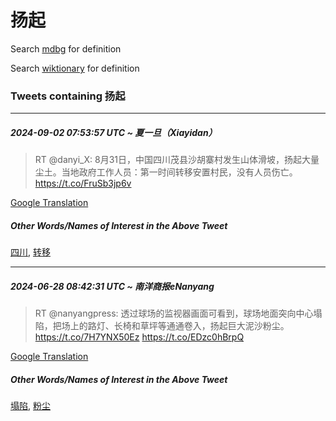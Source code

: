 # 扬起

Search [mdbg](https://www.mdbg.net/chinese/dictionary?page=worddict&wdrst=0&wdqb=扬起) for definition

Search [wiktionary](https://en.wiktionary.org/wiki/扬起) for definition

### Tweets containing 扬起

___
##### 2024-09-02 07:53:57 UTC ~ 夏一旦（Xiayidan）
> RT @danyi_X: 8月31日，中国四川茂县沙胡寨村发生山体滑坡，扬起大量尘土。当地政府工作人员：第一时间转移安置村民，没有人员伤亡。 https://t.co/FruSb3jp6v

[Google Translation](https://translate.google.com/?hi=en&tab=TT&sl=zh-CN&tl=en&op=translate&text=RT+%40danyi_X%3A+8%E6%9C%8831%E6%97%A5%EF%BC%8C%E4%B8%AD%E5%9B%BD%E5%9B%9B%E5%B7%9D%E8%8C%82%E5%8E%BF%E6%B2%99%E8%83%A1%E5%AF%A8%E6%9D%91%E5%8F%91%E7%94%9F%E5%B1%B1%E4%BD%93%E6%BB%91%E5%9D%A1%EF%BC%8C%E6%89%AC%E8%B5%B7%E5%A4%A7%E9%87%8F%E5%B0%98%E5%9C%9F%E3%80%82%E5%BD%93%E5%9C%B0%E6%94%BF%E5%BA%9C%E5%B7%A5%E4%BD%9C%E4%BA%BA%E5%91%98%EF%BC%9A%E7%AC%AC%E4%B8%80%E6%97%B6%E9%97%B4%E8%BD%AC%E7%A7%BB%E5%AE%89%E7%BD%AE%E6%9D%91%E6%B0%91%EF%BC%8C%E6%B2%A1%E6%9C%89%E4%BA%BA%E5%91%98%E4%BC%A4%E4%BA%A1%E3%80%82+https%3A%2F%2Ft.co%2FFruSb3jp6v)
##### Other Words/Names of Interest in the Above Tweet
[四川](四川.md), [转移](转移.md)
___
##### 2024-06-28 08:42:31 UTC ~ 南洋商报eNanyang
> RT @nanyangpress: 透过球场的监视器画面可看到，球场地面突向中心塌陷，把场上的路灯、长椅和草坪等通通卷入，扬起巨大泥沙粉尘。 https://t.co/7H7YNX50Ez https://t.co/EDzc0hBrpQ

[Google Translation](https://translate.google.com/?hi=en&tab=TT&sl=zh-CN&tl=en&op=translate&text=RT+%40nanyangpress%3A+%E9%80%8F%E8%BF%87%E7%90%83%E5%9C%BA%E7%9A%84%E7%9B%91%E8%A7%86%E5%99%A8%E7%94%BB%E9%9D%A2%E5%8F%AF%E7%9C%8B%E5%88%B0%EF%BC%8C%E7%90%83%E5%9C%BA%E5%9C%B0%E9%9D%A2%E7%AA%81%E5%90%91%E4%B8%AD%E5%BF%83%E5%A1%8C%E9%99%B7%EF%BC%8C%E6%8A%8A%E5%9C%BA%E4%B8%8A%E7%9A%84%E8%B7%AF%E7%81%AF%E3%80%81%E9%95%BF%E6%A4%85%E5%92%8C%E8%8D%89%E5%9D%AA%E7%AD%89%E9%80%9A%E9%80%9A%E5%8D%B7%E5%85%A5%EF%BC%8C%E6%89%AC%E8%B5%B7%E5%B7%A8%E5%A4%A7%E6%B3%A5%E6%B2%99%E7%B2%89%E5%B0%98%E3%80%82+https%3A%2F%2Ft.co%2F7H7YNX50Ez+https%3A%2F%2Ft.co%2FEDzc0hBrpQ)
##### Other Words/Names of Interest in the Above Tweet
[塌陷](塌陷.md), [粉尘](粉尘.md)
